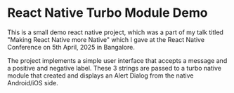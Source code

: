 
# React Native Turbo Module Demo

This is a small demo react native project, which was a part of my talk titled "Making React Native more Native" which I gave at the React Native Conference on 5th April, 2025 in Bangalore.

The project implements a simple user interface that accepts a message and a positive and negative label. These 3 strings are passed to a turbo native module that created and displays an Alert Dialog from the native Android/iOS side.
